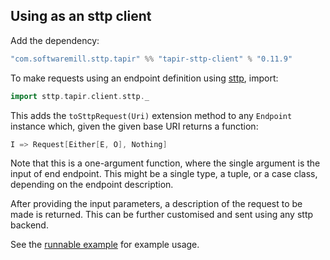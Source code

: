 ## Using as an sttp client

Add the dependency:

```scala
"com.softwaremill.sttp.tapir" %% "tapir-sttp-client" % "0.11.9"
```

To make requests using an endpoint definition using [sttp](https://github.com/softwaremill/sttp), import:

```scala
import sttp.tapir.client.sttp._
```

This adds the `toSttpRequest(Uri)` extension method to any `Endpoint` instance which, given the given base URI returns a 
function:

```scala
I => Request[Either[E, O], Nothing]
```

Note that this is a one-argument function, where the single argument is the input of end endpoint. This might be a 
single type, a tuple, or a case class, depending on the endpoint description. 

After providing the input parameters, a description of the request to be made is returned. This can be further 
customised and sent using any sttp backend.

See  the [runnable example](https://github.com/softwaremill/tapir/blob/master/examples/src/main/scala/tapir/examples/BooksExample.scala)
for example usage.
